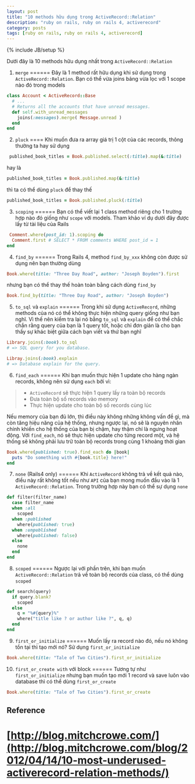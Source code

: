```yaml
---
layout: post
title: "10 methods hữu dụng trong ActiveRecord::Relation"
description: "ruby on rails, ruby on rails 4, activerecord"
category: posts
tags: [ruby on rails, ruby on rails 4, activerecord]
---
```

{% include JB/setup %}

Dưới đây là 10 methods hữu dụng nhất trong `ActiveRecord::Relation`

1. `merge`
======
Đây là 1 method rất hữu dụng khi sử dụng trong `ActiveRecord::Relation`. Bạn có thể vừa joins bảng vừa lọc với 1 scope nào đó trong models

```ruby
class Account < ActiveRecord::Base
  # ...
  # Returns all the accounts that have unread messages.
  def self.with_unread_messages
    joins(:messages).merge( Message.unread )
  end
end
```

2. `pluck`
====
Khi muốn đưa ra array giá trị 1 cột của các records, thông thường ta hay sử dụng

```ruby
 published_book_titles = Book.published.select(:title).map(&:title)
```
hay là

```ruby
published_book_titles = Book.published.map(&:title)
```
thì ta có thể dùng `pluck` để thay thế

```ruby
published_book_titles = Book.published.pluck(:title)
```

3. `scoping`
======
Bạn có thể viết lại 1 class method riêng cho 1 trường hợp nào đó giống như `scope` với models. Tham khảo ví dụ dưới đây được lấy từ tài liệu của Rails

```ruby
 Comment.where(post_id: 1).scoping do
  Comment.first # SELECT * FROM comments WHERE post_id = 1
end
```

4. `find_by`
======
Trong Rails 4, method `find_by_xxx` không còn được sử dụng nên bạn thường dùng

```ruby
Book.where(title: "Three Day Road", author: "Joseph Boyden").first
```
nhưng bạn có thể thay thế hoàn toàn bằng cách dùng `find_by`

```ruby
Book.find_by(title: "Three Day Road", author: "Joseph Boyden")
```
5. `to_sql` và `explain`
======
Trong khi sử dụng `ActiveRecord`, những methods của nó có thể không thực hiện những query giống như bạn nghĩ. Vì thế nên kiểm tra lại nó bằng `to_sql` và `explain` để có thể chắc chắn rằng query của bạn là 1 query tốt, hoặc chỉ đơn giản là cho bạn thấy sự khác biệt giữa cách bạn viết và thứ bạn nghĩ

```ruby
Library.joins(:book).to_sql
# => SQL query for you database.

Libray.joins(:book).explain
# => Database explain for the query.
```

6. `find_each`
======
Khi bạn muốn thực hiện 1 update cho hàng ngàn records, không nên sử dụng `each` bởi vì:

> - `ActiveRecord` sẽ thực hiện 1 query lấy ra toàn bộ records
> - Đưa toàn bộ số records vào memory
> - Thực hiện update cho toàn bộ số records cùng lúc

Nếu memory của bạn đủ lớn, thì điều này không những không vấn đề gì, mà còn tăng hiệu năng của hệ thống, nhưng ngược lại, nó sẽ là nguyên nhân chính khiến cho hệ thống của bạn bị chậm, hay thậm chí là ngưng hoạt động.
Với `find_each`, nó sẽ thực hiện update cho từng record một, và hệ thống sẽ không phải lưu trữ toàn bộ records trong cùng 1 khoảng thời gian

```ruby
Book.where(published: true).find_each do |book|
  puts "Do something with #{book.title} here!"
end
```
7. `none` (Rails4 only)
======
Khi `ActiveRecord` không trả về kết quả nào, điều này rất không tốt nếu như `API` của bạn mong muốn đầu vào là 1 `ActiveRecord::Relation`. Trong trường hợp này bạn có thể sự dụng `none`

```ruby
def filter(filter_name)
  case filter_name
  when :all
    scoped
  when :published
    where(published: true)
  when :unpublished
    where(published: false)
  else
    none
  end
end
```

8. `scoped`
======
Ngược lại với phần trên, khi bạn muốn `ActiveRecord::Relation` trả về toàn bộ records của class, có thể dùng `scoped`

```ruby
def search(query)
  if query.blank?
    scoped
  else
    q = "%#{query}%"
    where("title like ? or author like ?", q, q)
  end
end
```

9. `first_or_initialize`
======
Muốn lấy ra record nào đó, nếu nó không tồn tại thì tạo mới nó? Sử dụng `first_or_initialize`

```ruby
Book.where(title: "Tale of Two Cities").first_or_initialize
```
10. `first_or_create with` với block
======
Tương tự như `first_or_initialize` nhưng bạn muốn tạo mới 1 record và save luôn vào database thì có thể dùng `first_or_create`

```ruby
Book.where(title: "Tale of Two Cities").first_or_create
```


## Reference
# [http://blog.mitchcrowe.com/](http://blog.mitchcrowe.com/blog/2012/04/14/10-most-underused-activerecord-relation-methods/)


